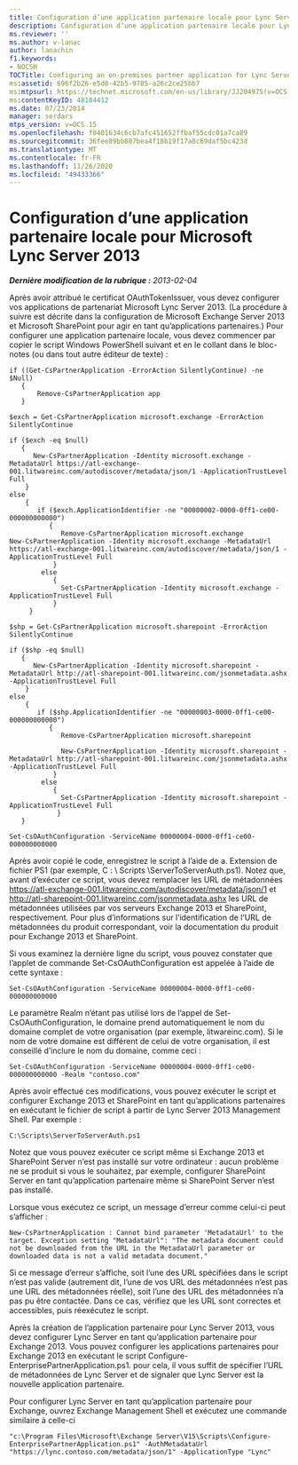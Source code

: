 ```yaml
---
title: Configuration d’une application partenaire locale pour Lync Server 2013
description: Configuration d’une application partenaire locale pour Lync Server 2013.
ms.reviewer: ''
ms.author: v-lanac
author: lanachin
f1.keywords:
- NOCSH
TOCTitle: Configuring an on-premises partner application for Lync Server 2013
ms:assetid: 696f2b26-e5d0-42b5-9785-a26c2ce25bb7
ms:mtpsurl: https://technet.microsoft.com/en-us/library/JJ204975(v=OCS.15)
ms:contentKeyID: 48184412
ms.date: 07/23/2014
manager: serdars
mtps_version: v=OCS.15
ms.openlocfilehash: f0401634c6cb7afc451652ffbaf55cdc01a7ca89
ms.sourcegitcommit: 36fee89bb887bea4f18b19f17a8c69daf5bc423d
ms.translationtype: MT
ms.contentlocale: fr-FR
ms.lasthandoff: 11/26/2020
ms.locfileid: "49433366"
---
```

# <a name="configuring-an-on-premises-partner-application-for-microsoft-lync-server-2013"></a>Configuration d’une application partenaire locale pour Microsoft Lync Server 2013

<div data-xmlns="http://www.w3.org/1999/xhtml">

<div class="topic" data-xmlns="http://www.w3.org/1999/xhtml" data-msxsl="urn:schemas-microsoft-com:xslt" data-cs="https://msdn.microsoft.com/">

<div data-asp="https://msdn2.microsoft.com/asp">



</div>

<div id="mainSection">

<div id="mainBody">

<span> </span>

_**Dernière modification de la rubrique :** 2013-02-04_

Après avoir attribué le certificat OAuthTokenIssuer, vous devez configurer vos applications de partenariat Microsoft Lync Server 2013. (La procédure à suivre est décrite dans la configuration de Microsoft Exchange Server 2013 et Microsoft SharePoint pour agir en tant qu’applications partenaires.) Pour configurer une application partenaire locale, vous devez commencer par copier le script Windows PowerShell suivant et en le collant dans le bloc-notes (ou dans tout autre éditeur de texte) :

    if ((Get-CsPartnerApplication -ErrorAction SilentlyContinue) -ne $Null)
       {
           Remove-CsPartnerApplication app
       }
    
    $exch = Get-CsPartnerApplication microsoft.exchange -ErrorAction SilentlyContinue
            
    if ($exch -eq $null)
       {
          New-CsPartnerApplication -Identity microsoft.exchange -MetadataUrl https://atl-exchange-001.litwareinc.com/autodiscover/metadata/json/1 -ApplicationTrustLevel Full 
        }
    else
        {
           if ($exch.ApplicationIdentifier -ne "00000002-0000-0ff1-ce00-000000000000")
              {
                 Remove-CsPartnerApplication microsoft.exchange
    New-CsPartnerApplication -Identity microsoft.exchange -MetadataUrl https://atl-exchange-001.litwareinc.com/autodiscover/metadata/json/1 -ApplicationTrustLevel Full 
               }
            else
               {
                 Set-CsPartnerApplication -Identity microsoft.exchange -ApplicationTrustLevel Full 
               }
         }
    
    $shp = Get-CsPartnerApplication microsoft.sharepoint -ErrorAction SilentlyContinue
            
    if ($shp -eq $null)
       {
          New-CsPartnerApplication -Identity microsoft.sharepoint -MetadataUrl http://atl-sharepoint-001.litwareinc.com/jsonmetadata.ashx -ApplicationTrustLevel Full 
        }
    else
        {
           if ($shp.ApplicationIdentifier -ne "00000003-0000-0ff1-ce00-000000000000")
              {
                 Remove-CsPartnerApplication microsoft.sharepoint
      
                 New-CsPartnerApplication -Identity microsoft.sharepoint -MetadataUrl http://atl-sharepoint-001.litwareinc.com/jsonmetadata.ashx -ApplicationTrustLevel Full 
               }
            else
               {
                 Set-CsPartnerApplication -Identity microsoft.sharepoint -ApplicationTrustLevel Full 
                }
       }
    
    Set-CsOAuthConfiguration -ServiceName 00000004-0000-0ff1-ce00-000000000000

Après avoir copié le code, enregistrez le script à l’aide de a. Extension de fichier PS1 (par exemple, C : \\ Scripts \\ServerToServerAuth.ps1). Notez que, avant d’exécuter ce script, vous devez remplacer les URL de métadonnées https://atl-exchange-001.litwareinc.com/autodiscover/metadata/json/1 et http://atl-sharepoint-001.litwareinc.com/jsonmetadata.ashx les URL de métadonnées utilisées par vos serveurs Exchange 2013 et SharePoint, respectivement. Pour plus d’informations sur l’identification de l’URL de métadonnées du produit correspondant, voir la documentation du produit pour Exchange 2013 et SharePoint.

Si vous examinez la dernière ligne du script, vous pouvez constater que l’applet de commande Set-CsOAuthConfiguration est appelée à l’aide de cette syntaxe :

    Set-CsOAuthConfiguration -ServiceName 00000004-0000-0ff1-ce00-000000000000

Le paramètre Realm n’étant pas utilisé lors de l’appel de Set-CsOAuthConfiguration, le domaine prend automatiquement le nom du domaine complet de votre organisation (par exemple, litwareinc.com). Si le nom de votre domaine est différent de celui de votre organisation, il est conseillé d’inclure le nom du domaine, comme ceci :

    Set-CsOAuthConfiguration -ServiceName 00000004-0000-0ff1-ce00-000000000000 -Realm "contoso.com"

Après avoir effectué ces modifications, vous pouvez exécuter le script et configurer Exchange 2013 et SharePoint en tant qu’applications partenaires en exécutant le fichier de script à partir de Lync Server 2013 Management Shell. Par exemple :

    C:\Scripts\ServerToServerAuth.ps1

Notez que vous pouvez exécuter ce script même si Exchange 2013 et SharePoint Server n’est pas installé sur votre ordinateur : aucun problème ne se produit si vous le souhaitez, par exemple, configurer SharePoint Server en tant qu’application partenaire même si SharePoint Server n’est pas installé.

Lorsque vous exécutez ce script, un message d’erreur comme celui-ci peut s’afficher :

    New-CsPartnerApplication : Cannot bind parameter 'MetadataUrl' to the target. Exception setting "MetadataUrl": "The metadata document could not be downloaded from the URL in the MetadataUrl parameter or downloaded data is not a valid metadata document."

Si ce message d’erreur s’affiche, soit l’une des URL spécifiées dans le script n’est pas valide (autrement dit, l’une de vos URL des métadonnées n’est pas une URL des métadonnées réelle), soit l’une des URL des métadonnées n’a pas pu être contactée. Dans ce cas, vérifiez que les URL sont correctes et accessibles, puis réexécutez le script.

Après la création de l’application partenaire pour Lync Server 2013, vous devez configurer Lync Server en tant qu’application partenaire pour Exchange 2013. Vous pouvez configurer les applications partenaires pour Exchange 2013 en exécutant le script Configure-EnterprisePartnerApplication.ps1. pour cela, il vous suffit de spécifier l’URL de métadonnées de Lync Server et de signaler que Lync Server est la nouvelle application partenaire.

Pour configurer Lync Server en tant qu’application partenaire pour Exchange, ouvrez Exchange Management Shell et exécutez une commande similaire à celle-ci

    "c:\Program Files\Microsoft\Exchange Server\V15\Scripts\Configure-EnterprisePartnerApplication.ps1" -AuthMetadataUrl "https://lync.contoso.com/metadata/json/1" -ApplicationType "Lync"

</div>

<span> </span>

</div>

</div>

</div>

